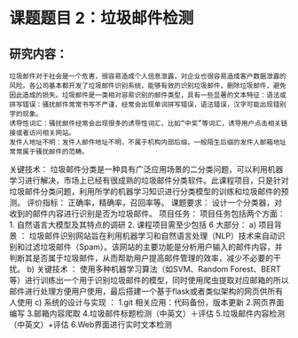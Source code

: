 课题题目 2：垃圾邮件检测 
=========================
研究内容： 
-----------
    垃圾邮件对于社会是一个危害，很容易造成个人信息泄露，对企业也很容易造成客户数据泄露的风险。各公司基本都开发了垃圾邮件识别系统，能够有效的识别垃圾邮件，删除垃圾邮件，避免因此造成的损失。垃圾邮件是一类相对容易识别的邮件类型，具有一些显著的文本特征：语法或拼写错误：骚扰邮件常常书写不严谨，经常会出现单词拼写错误，语法错误，汉字可能出现错别字的现象。 
    诱导性词汇：骚扰邮件经常会出现很多的诱导性词汇，比如“中奖”等词汇，诱导用户点击相关链接或者访问相关网站。 
    发件人地址不明：发件人邮件地址不明，不属于机构内部后缀，一般陌生后缀的发件人邮箱地址常常属于骚扰邮件的范畴。 
关键技术： 
    垃圾邮件分类是一种具有广泛应用场景的二分类问题，可以利用机器学习进行解决，市场上已经有很成熟的垃圾邮件分类软件。此课程项目，只是针对垃圾邮件分类问题，利用所学的机器学习知识进行分类模型的训练和垃圾邮件的预测。 
评价指标： 
    正确率，精确率，召回率等。 
课题要求： 
    设计一个分类器，对收到的邮件内容进行识别是否为垃圾邮件。
项目任务： 
    项目任务包括两个方面： 
        1. 自然语言大模型及其特点的调研 
        2. 课程项目需至少包括 6 大部分： 
            a) 项目背景 ：
                垃圾邮件识别网站旨在利用机器学习和自然语言处理（NLP）技术来自动识别和过滤垃圾邮件（Spam）。该网站的主要功能是分析用户输入的邮件内容，并判断其是否属于垃圾邮件，从而帮助用户提高邮件管理的效率，减少不必要的干扰。
            b) 关键技术 ：
                使用多种机器学习算法（如SVM、Random Forest、BERT等）进行训练出一个用于识别垃圾邮件的模型，同时使用爬虫提取对应邮箱的所以邮件进行处理方便用户使用，最后搭建一个基于flask或者类似架构的网页供所有人使用
            c) 系统的设计与实现 ：
                1.git 相关应用：代码备份，版本更新
                2.网页界面编写
                3.邮箱内容爬取
                4.垃圾邮件标题检测（中英文）＋评估
                5.垃圾邮件内容检测（中英文）+评估
                6.Web界面进行实时文本检测
